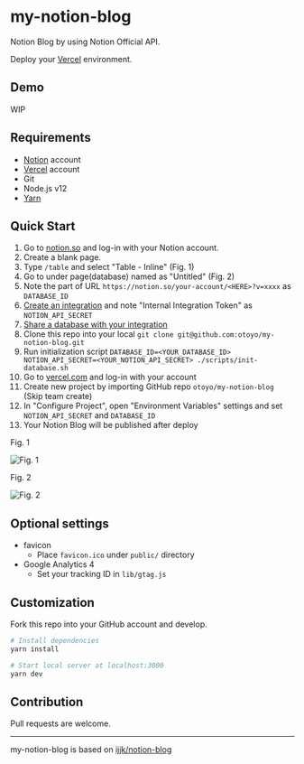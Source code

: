 # my-notion-blog

Notion Blog by using Notion Official API.

Deploy your [Vercel](https://vercel.com/) environment.

## Demo

WIP

## Requirements

- [Notion](https://www.notion.so/) account
- [Vercel](https://vercel.com/) account
- Git
- Node.js v12
- [Yarn](https://yarnpkg.com/getting-started)

## Quick Start

1. Go to [notion.so](https://www.notion.so/) and log-in with your Notion account.
1. Create a blank page.
1. Type `/table` and select "Table - Inline" (Fig. 1)
1. Go to under page(database) named as "Untitled" (Fig. 2)
1. Note the part of URL `https://notion.so/your-account/<HERE>?v=xxxx` as `DATABASE_ID`
1. [Create an integration](https://developers.notion.com/docs#step-1-create-an-integration) and note "Internal Integration Token" as `NOTION_API_SECRET`
1. [Share a database with your integration](https://developers.notion.com/docs#step-1-create-an-integration)
1. Clone this repo into your local `git clone git@github.com:otoyo/my-notion-blog.git`
1. Run initialization script `DATABASE_ID=<YOUR_DATABASE_ID> NOTION_API_SECRET=<YOUR_NOTION_API_SECRET> ./scripts/init-database.sh`
1. Go to [vercel.com](https://vercel.com/) and log-in with your account
1. Create new project by importing GitHub repo `otoyo/my-notion-blog` (Skip team create)
1. In "Configure Project", open "Environment Variables" settings and set `NOTION_API_SECRET` and `DATABASE_ID`
1. Your Notion Blog will be published after deploy

Fig. 1

![Fig. 1](https://user-images.githubusercontent.com/1063435/140033686-3442a1f3-91b3-4e2e-981e-b0e998dc3b1e.png)

Fig. 2

![Fig. 2](https://user-images.githubusercontent.com/1063435/140033797-843f552d-d561-41e0-ad90-8ef0bbf5b938.png)

## Optional settings

- favicon
  - Place `favicon.ico` under `public/` directory
- Google Analytics 4
  - Set your tracking ID in `lib/gtag.js`

## Customization

Fork this repo into your GitHub account and develop.

```sh
# Install dependencies
yarn install

# Start local server at localhost:3000
yarn dev
```

## Contribution

Pull requests are welcome.

---

my-notion-blog is based on [ijjk/notion-blog](https://github.com/ijjk/notion-blog)

